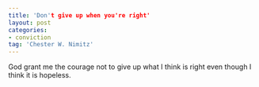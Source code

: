 ```yaml
---
title: 'Don't give up when you're right'
layout: post
categories:
- conviction
tag: 'Chester W. Nimitz'
---
```


God grant me the courage not to give up what I think is right even though I think it is hopeless.